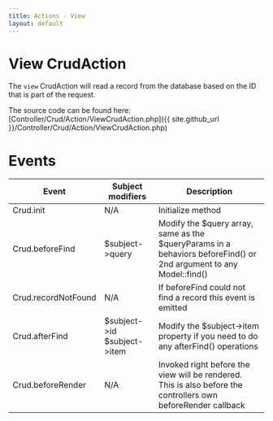 ```yaml
---
title: Actions - View
layout: default
---
```


# View CrudAction

The `view` CrudAction will read a record from the database based on the ID that is part of the request.

The source code can be found here: [Controller/Crud/Action/ViewCrudAction.php]({{ site.github_url }}/Controller/Crud/Action/ViewCrudAction.php)

# Events

<table class="table">
<thead>
	<tr>
		<th>Event</th>
		<th>Subject modifiers</th>
		<th>Description</th>
	</tr>
</thead>
<tbody>
	<tr>
		<td>Crud.init</td>
		<td>N/A</td>
		<td>Initialize method</td>
	</tr>
	<tr>
		<td>Crud.beforeFind</td>
		<td>$subject->query</td>
		<td>Modify the $query array, same as the $queryParams in a behaviors beforeFind() or 2nd argument to any Model::find()</td>
	</tr>
	<tr>
		<td>Crud.recordNotFound</td>
		<td>N/A</td>
		<td>If beforeFind could not find a record this event is emitted</td>
	</tr>
	<tr>
		<td>Crud.afterFind</td>
		<td>
			$subject->id
			$subject->item
		</td>
		<td>Modify the $subject->item property if you need to do any afterFind() operations</td>
	</tr>
	<tr>
		<td>Crud.beforeRender</td>
		<td>N/A</td>
		<td>Invoked right before the view will be rendered. This is also before the controllers own beforeRender callback</td>
	</tr>
</tbody>
</table>

